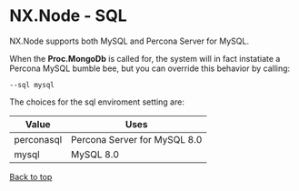 # NX.Node - SQL

NX.Node supports both MySQL and Percona Server for MySQL.

When the **Proc.MongoDb** is called for, the system will in fact instatiate
a Percona MySQL bumble bee, but you can override this behavior by calling:
```
--sql mysql
```

The choices for the sql enviroment setting are:

Value|Uses
-----|----
perconasql|Percona Server for MySQL 8.0
mysql|MySQL 8.0


[Back to top](/help/docs/README.md)

